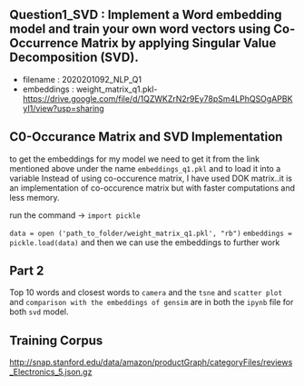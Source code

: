 ## Question1_SVD : Implement a Word embedding model and train your own word vectors using Co-Occurrence Matrix by applying Singular Value Decomposition (SVD).
- filename : 2020201092_NLP_Q1
- embeddings : weight_matrix_q1.pkl- https://drive.google.com/file/d/1QZWKZrN2r9Ey78pSm4LPhQSOgAPBKyI1/view?usp=sharing

## C0-Occurance Matrix and SVD Implementation

to get the embeddings for my model we need to get it from the link mentioned above under the name `embeddings_q1.pkl` and to load it into a variable 
Instead of using co-occurence matrix, I have used DOK matrix..it is an implementation of co-occurence matrix but with faster computations and less memory.

run the command -> 
`import pickle`

`data = open ('path_to_folder/weight_matrix_q1.pkl', "rb")`
`embeddings = pickle.load(data)`
and then we can use the embeddings to further work

## Part 2
Top 10 words and closest words to `camera` and the `tsne` and `scatter plot` and `comparison with the embeddings of gensim` are in both the `ipynb` file for both `svd` model.

## Training Corpus
http://snap.stanford.edu/data/amazon/productGraph/categoryFiles/reviews_Electronics_5.json.gz
